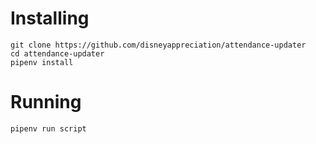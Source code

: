 # Installing

    git clone https://github.com/disneyappreciation/attendance-updater
    cd attendance-updater
    pipenv install
    
# Running

    pipenv run script